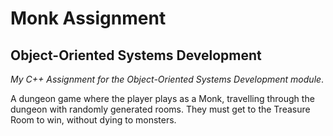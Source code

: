 # Monk Assignment
## Object-Oriented Systems Development
*My C++ Assignment for the Object-Oriented Systems Development module*. 

A dungeon game where the player plays as a Monk, travelling through the dungeon with randomly generated rooms. They must get to the Treasure Room to win, without dying to monsters.
